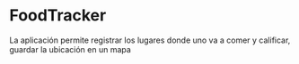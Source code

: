 # FoodTracker
La aplicación permite registrar los lugares donde uno va a comer y calificar, guardar la ubicación en un mapa 
